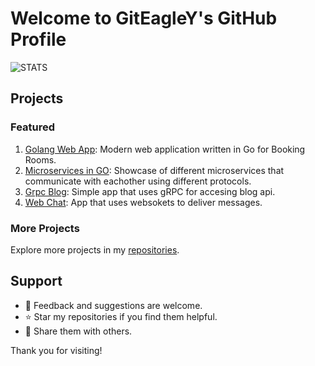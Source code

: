 # Welcome to GitEagleY's GitHub Profile

![STATS](https://github-readme-stats.vercel.app/api?username=GitEagleY&show_icons=true&theme=chartreuse-dark)

## Projects

### Featured

1. [Golang Web App](https://github.com/GitEagleY/BookingsWebApp): Modern web application written in Go for Booking Rooms.
2. [Microservices in GO](https://github.com/GitEagleY/Go-Services-Showcase): Showcase of different microservices that communicate with eachother using different protocols.
3. [Grpc Blog](https://github.com/GitEagleY/Grpc-Blog): Simple app that uses gRPC for accesing blog api.
4. [Web Chat](https://github.com/GitEagleY/WebSockets-Chat): App that uses websokets to deliver messages.

### More Projects

Explore more projects in my [repositories](https://github.com/GitEagleY?tab=repositories).


## Support

- 💬 Feedback and suggestions are welcome.
- ⭐ Star my repositories if you find them helpful.
- 📣 Share them with others.

Thank you for visiting! 
